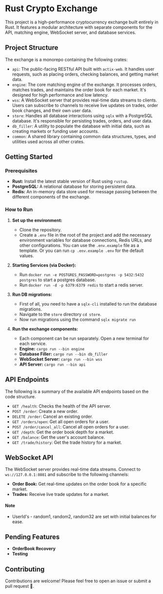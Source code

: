 # Rust Crypto Exchange

This project is a high-performance cryptocurrency exchange built entirely in Rust. It features a modular architecture with separate components for the API, matching engine, WebSocket server, and database services.

## Project Structure

The exchange is a monorepo containing the following crates:

*   `api`: The public-facing RESTful API built with `actix-web`. It handles user requests, such as placing orders, checking balances, and getting market data.
*   `engine`: The core matching engine of the exchange. It processes orders, matches trades, and maintains the order book for each market. It's designed for high performance and low latency.
*   `wss`: A WebSocket server that provides real-time data streams to clients. Users can subscribe to channels to receive live updates on trades, order book changes, and their own user data.
*   `store`: Handles all database interactions using `sqlx` with a PostgreSQL database. It's responsible for persisting trades, orders, and user data.
*   `db_filler`: A utility to populate the database with initial data, such as creating markets or funding user accounts.
*   `common`: A shared library containing common data structures, types, and utilities used across all other crates.

## Getting Started

### Prerequisites

*   **Rust:** Install the latest stable version of Rust using `rustup`.
*   **PostgreSQL:** A relational database for storing persistent data.
*   **Redis:** An in-memory data store used for message passing between the different components of the exchange.

### How to Run

1.  **Set up the environment:**
    *   Clone the repository.
    *   Create a `.env` file in the root of the project and add the necessary environment variables for database connections, Redis URLs, and other configurations. You can use the `.env.example` file as a template. Or you can run `cp .env.example .env` for the default values.

2.  **Starting Services (via Docker):**
    *   Run `docker run -e POSTGRES_PASSWORD=postgres -p 5432:5432 postgres` to start a postgres database.
    *   Run `docker run -d -p 6379:6379 redis` to start a redis server.

3.  **Run DB migrations:**
    *   First of all, you need to have a `sqlx-cli` installed to run the database migrations.
    *   Navigate to the `store` directory `cd store`.
    *   Now run migrations using the command `sqlx migrate run`

4.  **Run the exchange components:**
    *   Each component can be run separately. Open a new terminal for each service.
    *   **Engine:** `cargo run --bin engine`
    *   **Database Filler:** `cargo run --bin db_filler`
    *   **WebSocket Server:** `cargo run --bin wss`
    *   **API Server:** `cargo run --bin api`


## API Endpoints

The following is a summary of the available API endpoints based on the code structure.

*   `GET /health`: Checks the health of the API server.
*   `POST /order`: Create a new order.
*   `DELETE /order`: Cancel an existing order.
*   `GET /orders/open`: Get all open orders for a user.
*   `POST /order/cancel_all`: Cancel all open orders for a user.
*   `GET /depth`: Get the order book depth for a market.
*   `GET /balance`: Get the user's account balance.
*   `GET /trade/history`: Get the trade history for a market.

## WebSocket API

The WebSocket server provides real-time data streams. Connect to `ws://127.0.0.1:8081` and subscribe to the following channels:

*   **Order Book:** Get real-time updates on the order book for a specific market.
*   **Trades:** Receive live trade updates for a market.

#### Note
* UserId's - random1, random2, random32 are set with initial balances for ease.

## Pending Features

*   **OrderBook Recovery**
*   **Testing**

## Contributing

Contributions are welcome! Please feel free to open an issue or submit a pull request 🙏.
